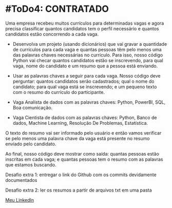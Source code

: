 # #ToDo4: CONTRATADO
Uma empresa recebeu muitos currículos para determinadas vagas e agora precisa classificar quantos candidatos tem o perfil necessário e quantos candidatos estão concorrendo a cada vaga. 
<ul>
<p><li>Desenvolva um projeto (usando dicionários) que vai gravar a quantidade de currículos para cada vaga e quantas pessoas têm pelo menos uma das palavras chaves necessárias no currículo. Para isso, nosso código Python vai checar quantos candidatos estão se inscrevendo, para qual vaga, nome do candidato e um resumo que a pessoa está enviando.</li></p>

<p><li>Usar as palavras chaves a seguir para cada vaga. Nosso código deve perguntar: quantos candidatos serão cadastrados; qual o nome do candidato; para qual vaga está se inscrevendo; e um pequeno texto com o resumo do currículo do participante.</li></p>
<p><li>Vaga Analista de dados com as palavras chaves: Python, PowerBI, SQL, Boa comunicação.</li></p>
<p><li>Vaga Cientista de dados com as palavras chaves: Python, Banco de dados, Machine Learning, Resolução De Problemas, Estatística.</li></p>
</ul>

<p>O texto do resumo vai ser informado pelo usuário e então vamos verificar se pelo menos uma palavra chave da vaga está presente no resumo enviado pelo candidato.</p>

<p>Ao final, nosso código deve mostrar como saída: quantas pessoas estão inscritas em cada vaga; e quantas pessoas tem o resumo com as palavras que estamos buscando.</p>

Desafio extra 1: entregar o link do Github com os commits devidamente documentados

Desafio extra 2: ler os resumos a partir de arquivos txt em uma pasta


[Meu LinkedIn](https://www.linkedin.com/in/erick-vieira-data-analytics/)